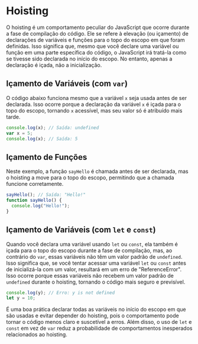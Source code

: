 # Hoisting

O hoisting é um comportamento peculiar do JavaScript que ocorre durante a fase de compilação do código. Ele se refere à elevação (ou içamento) de declarações de variáveis e funções para o topo do escopo em que foram definidas. Isso significa que, mesmo que você declare uma variável ou função em uma parte específica do código, o JavaScript irá tratá-la como se tivesse sido declarada no início do escopo. No entanto, apenas a declaração é içada, não a inicialização.

## Içamento de Variáveis (com `var`)

O código abaixo funciona mesmo que a variável `x` seja usada antes de ser declarada. Isso ocorre porque a declaração da variável `x` é içada para o topo do escopo, tornando `x` acessível, mas seu valor só é atribuído mais tarde.

```js
console.log(x); // Saída: undefined
var x = 5;
console.log(x); // Saída: 5
```

## Içamento de Funções

Neste exemplo, a função `sayHello` é chamada antes de ser declarada, mas o hoisting a move para o topo do escopo, permitindo que a chamada funcione corretamente.

```js
sayHello(); // Saída: "Hello!"
function sayHello() {
  console.log("Hello!");
}
```

## Içamento de Variáveis (com `let` e `const`)

Quando você declara uma variável usando `let` ou `const`, ela também é içada para o topo do escopo durante a fase de compilação, mas, ao contrário do `var`, essas variáveis não têm um valor padrão de `undefined`. Isso significa que, se você tentar acessar uma variável `let` ou `const` antes de inicializá-la com um valor, resultará em um erro de "ReferenceError". Isso ocorre porque essas variáveis não recebem um valor padrão de `undefined` durante o hoisting, tornando o código mais seguro e previsível.

```js
console.log(y); // Erro: y is not defined
let y = 10;
```

É uma boa prática declarar todas as variáveis no início do escopo em que são usadas e evitar depender do hoisting, pois o comportamento pode tornar o código menos claro e suscetível a erros. Além disso, o uso de `let` e `const` em vez de `var` reduz a probabilidade de comportamentos inesperados relacionados ao hoisting.
